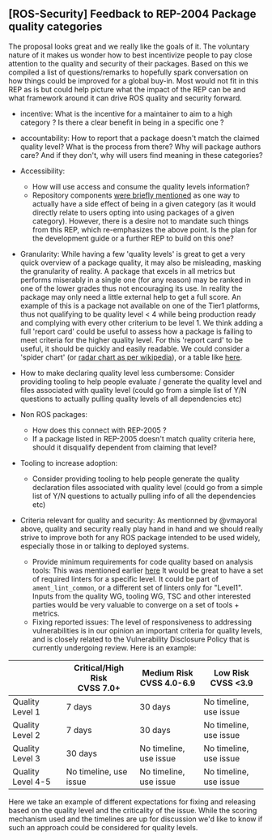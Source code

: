 ## [ROS-Security] Feedback to REP-2004 Package quality categories

The proposal looks great and we really like the goals of it.
The voluntary nature of it makes us wonder how to best incentivize people to pay close attention to the quality and security of their packages.
Based on this we compiled a list of questions/remarks to hopefully spark conversation on how things could be improved for a global buy-in.
Most would not fit in this REP as is but could help picture what the impact of the REP can be and what framework around it can drive ROS quality and security forward.

- incentive:
What is the incentive for a maintainer to aim to a high category ? Is there a clear benefit in being in a specific one ?
- accountability:
How to report that a package doesn't match the claimed quality level?
What is the process from there?
Why will package authors care? And if they don't, why will users find meaning in these categories?
- Accessibility:
  - How will use access and consume the quality levels information?
  - Repository components [were briefly mentioned](https://github.com/ros-infrastructure/rep/pull/218#discussion_r376734511) as one way to actually have a side effect of being in a given category (as it would directly relate to users opting into using packages of a given category). However, there is a desire not to mandate such things from this REP, which re-emphasizes the above point. Is the plan for the development guide or a further REP to build on this one?
- Granularity:
While having a few 'quality levels' is great to get a very quick overview of a package quality, it may also be misleading, masking the granularity of reality.
A package that excels in all metrics but performs miserably in a single one (for any reason) may be ranked in one of the lower grades thus not encouraging its use.
In reality the package may only need a little external help to get a full score.
An example of this is a package not available on one of the Tier1 platforms, thus not qualifying to be quality level < 4 while being production ready and complying with every other criterium to be level 1.
We think adding a full 'report card' could be useful to assess how a package is failing to meet criteria for the higher quality level.
For this 'report card' to be useful, it should be quickly and easily readable.
We could consider a 'spider chart' (or [radar chart as per wikipedia](https://en.wikipedia.org/wiki/Radar_chart)), or a table like [here](https://github.com/ros-infrastructure/rep/blob/c8bd456f531acc4863d0bb8888c28b10f9271492/rep-2004.rst#quality-level-comparison-chart).

- How to make declaring quality level less cumbersome:
  Consider providing tooling to help people evaluate / generate the quality level and files associated with quality level (could go from a simple list of Y/N questions to actually pulling quality levels of all dependencies etc)

- Non ROS packages:
  - How does this connect with REP-2005 ?
  - If a package listed in REP-2005 doesn't match quality criteria here, should it disqualify dependent from claiming that level?

- Tooling to increase adoption:
  - Consider providing tooling to help people generate the quality declaration files associated with quality level (could go from a simple list of Y/N questions to actually pulling info of all the dependencies etc)

- Criteria relevant for quality and security:
As mentionned by @vmayoral above, quality and security really play hand in hand and we should really strive to improve both for any ROS package intended to be used widely, especially those in or talking to deployed systems.
  - Provide minimum requirements for code quality based on analysis tools: This was mentioned earlier [here](https://github.com/ros-infrastructure/rep/pull/218#discussion_r370583550) It would be great to have a set of required linters for a specific level. It could be part of `ament_lint_common`, or a different set of linters only for "Level1". Inputs from the quality WG, tooling WG, TSC and other interested parties would be very valuable to converge on a set of tools + metrics.
  - Fixing reported issues: The level of responsiveness to addressing vulnerabilities is in our opinion an important criteria for quality levels, and is closely related to the Vulnerability Disclosure Policy that is currently undergoing review. Here is an example:

|                   | Critical/High Risk<br> CVSS 7.0+ | Medium Risk<br> CVSS 4.0-6.9            | Low Risk<br>CVSS <3.9                       |
| ----------------- | --------- | ---------------------- | ------------------------------ |
| Quality Level 1   | 7 days    | 30 days                | No timeline, use issue         |
| Quality Level 2   | 7 days    | 30 days                | No timeline, use issue         |
| Quality Level 3   | 30 days   | No timeline, use issue | No timeline, use issue         |
| Quality Level 4-5 | No timeline, use issue   | No timeline, use issue | No timeline, use issue         |

Here we take an example of different expectations for fixing and releasing based on the quality level and the criticality of the issue.
While the scoring mechanism used and the timelines are up for discussion we'd like to know if such an approach could be considered for quality levels.

